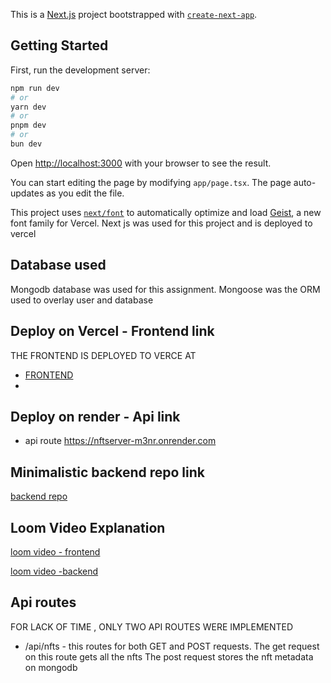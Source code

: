 This is a [Next.js](https://nextjs.org) project bootstrapped with [`create-next-app`](https://nextjs.org/docs/app/api-reference/cli/create-next-app).

## Getting Started

First, run the development server:

```bash
npm run dev
# or
yarn dev
# or
pnpm dev
# or
bun dev
```

Open [http://localhost:3000](http://localhost:3000) with your browser to see the result.

You can start editing the page by modifying `app/page.tsx`. The page auto-updates as you edit the file.

This project uses [`next/font`](https://nextjs.org/docs/app/building-your-application/optimizing/fonts) to automatically optimize and load [Geist](https://vercel.com/font), a new font family for Vercel.
Next js was used for this project and is deployed to vercel

## Database used

Mongodb database was used for this assignment. 
Mongoose was the ORM used to overlay user and database


## Deploy on Vercel - Frontend link

THE FRONTEND IS DEPLOYED TO VERCE AT 
- [FRONTEND](https://nftminter-dun.vercel.app)
- 
## Deploy on render - Api link
- api route https://nftserver-m3nr.onrender.com

## Minimalistic backend repo link
[backend repo](https://github.com/arthurkeeng/nftserver)

## Loom Video Explanation
[loom video - frontend ](https://www.loom.com/share/f07eb5f55fbe401dbb3f7565f37265ed?sid=d17d08e3-ddf7-4272-8131-4b752472d39c)

[loom video -backend](https://www.loom.com/share/16603a2ca3de40f4a6b5d20e98497d24?sid=13e1be6f-95bc-4b3f-b8c0-1ca0d6baf5cc)

## Api routes

FOR LACK OF TIME , ONLY TWO API ROUTES WERE IMPLEMENTED
  - /api/nfts    - this routes for both GET and POST requests. 
      The get request on this route gets all the nfts
      The post request stores the nft metadata on mongodb
